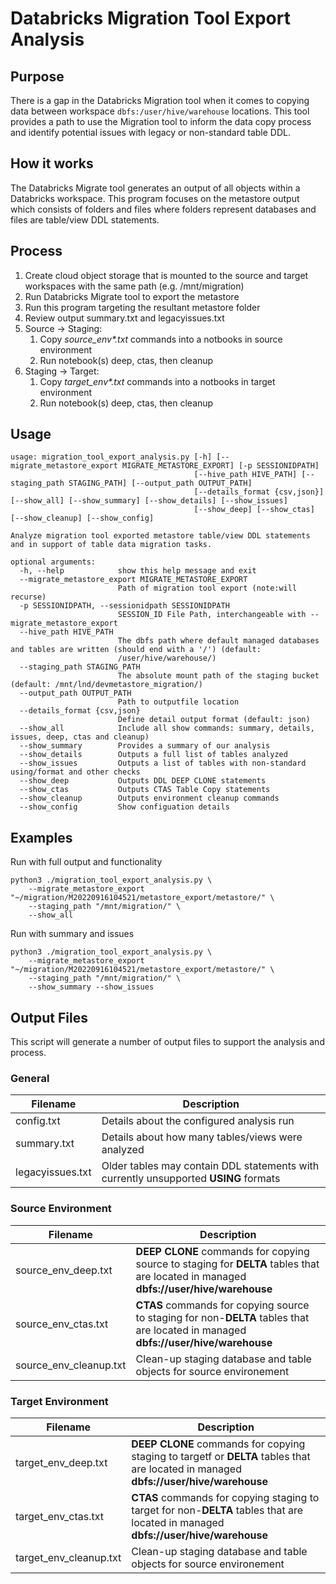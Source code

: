 # Databricks Migration Tool Export Analysis

## Purpose
There is a gap in the Databricks Migration tool when it comes to copying data between workspace `dbfs:/user/hive/warehouse` locations. This tool provides a path to use the Migration tool to inform the data copy process and identify potential issues with legacy or non-standard table DDL.

## How it works
The Databricks Migrate tool generates an output of all objects within a Databricks workspace. This program focuses on the metastore output which consists of folders and files where folders represent databases and files are table/view DDL statements.

## Process
1. Create cloud object storage that is mounted to the source and target workspaces with the same path (e.g. /mnt/migration)
1. Run Databricks Migrate tool to export the metastore
1. Run this program targeting the resultant metastore folder
1. Review output summary.txt and legacyissues.txt
1. Source -> Staging: 
    1. Copy __source_env_*.txt_ commands into a notbooks in source environment
    1. Run notebook(s) deep, ctas, then cleanup
1. Staging -> Target: 
    1. Copy __target_env_*.txt_ commands into a notbooks in target environment
    1. Run notebook(s) deep, ctas, then cleanup


## Usage
```
usage: migration_tool_export_analysis.py [-h] [--migrate_metastore_export MIGRATE_METASTORE_EXPORT] [-p SESSIONIDPATH]
                                         [--hive_path HIVE_PATH] [--staging_path STAGING_PATH] [--output_path OUTPUT_PATH]
                                         [--details_format {csv,json}] [--show_all] [--show_summary] [--show_details] [--show_issues]
                                         [--show_deep] [--show_ctas] [--show_cleanup] [--show_config]

Analyze migration tool exported metastore table/view DDL statements and in support of table data migration tasks.

optional arguments:
  -h, --help            show this help message and exit
  --migrate_metastore_export MIGRATE_METASTORE_EXPORT
                        Path of migration tool export (note:will recurse)
  -p SESSIONIDPATH, --sessionidpath SESSIONIDPATH
                        SESSION_ID File Path, interchangeable with --migrate_metastore_export
  --hive_path HIVE_PATH
                        The dbfs path where default managed databases and tables are written (should end with a '/') (default:
                        /user/hive/warehouse/)
  --staging_path STAGING_PATH
                        The absolute mount path of the staging bucket (default: /mnt/lnd/devmetastore_migration/)
  --output_path OUTPUT_PATH
                        Path to outputfile location
  --details_format {csv,json}
                        Define detail output format (default: json)
  --show_all            Include all show commands: summary, details, issues, deep, ctas and cleanup)
  --show_summary        Provides a summary of our analysis
  --show_details        Outputs a full list of tables analyzed
  --show_issues         Outputs a list of tables with non-standard using/format and other checks
  --show_deep           Outputs DDL DEEP CLONE statements
  --show_ctas           Outputs CTAS Table Copy statements
  --show_cleanup        Outputs environment cleanup commands
  --show_config         Show configuation details
```

## Examples
Run with full output and functionality
```
python3 ./migration_tool_export_analysis.py \
    --migrate_metastore_export "~/migration/M20220916104521/metastore_export/metastore/" \
    --staging_path "/mnt/migration/" \
    --show_all
```

Run with summary and issues
```
python3 ./migration_tool_export_analysis.py \
    --migrate_metastore_export "~/migration/M20220916104521/metastore_export/metastore/" \
    --staging_path "/mnt/migration/" \
    --show_summary --show_issues
```

## Output Files
This script will generate a number of output files to support the analysis and process.

### General
| Filename | Description |
| --- | ----------- |
| config.txt | Details about the configured analysis run |
| summary.txt | Details about how many tables/views were analyzed |
| legacyissues.txt | Older tables may contain DDL statements with currently unsupported __USING__ formats |

### Source Environment
| Filename | Description |
| --- | ----------- |
| source_env_deep.txt | __DEEP CLONE__ commands for copying source to staging for __DELTA__ tables that are located in managed __dbfs://user/hive/warehouse__ |
| source_env_ctas.txt | __CTAS__ commands for copying source to staging for non-__DELTA__ tables that are located in managed __dbfs://user/hive/warehouse__ |
| source_env_cleanup.txt | Clean-up staging database and table objects for source environement |

### Target Environment
| Filename | Description |
| --- | ----------- |
| target_env_deep.txt | __DEEP CLONE__ commands for copying staging to targetf or __DELTA__ tables that are located in managed __dbfs://user/hive/warehouse__ |
| target_env_ctas.txt | __CTAS__ commands for copying staging to target for non-__DELTA__ tables that are located in managed __dbfs://user/hive/warehouse__ |
| target_env_cleanup.txt | Clean-up staging database and table objects for source environement |